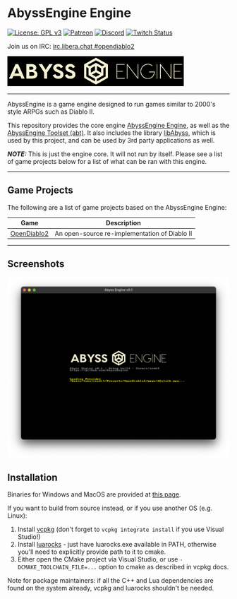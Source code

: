 # AbyssEngine Engine

[![License: GPL v3](https://img.shields.io/badge/License-GPLv3-blue.svg)](https://www.gnu.org/licenses/gpl-3.0)
[![Patreon](https://img.shields.io/badge/dynamic/json?color=%23e85b46&label=Support%20us%20on%20Patreon&query=data.attributes.patron_count&suffix=%20patrons&url=https://www.patreon.com/api/campaigns/4762180)](https://www.patreon.com/bePatron?u=37261055)
[![Discord](https://img.shields.io/discord/515518620034662421?label=Discord&style=flat)](https://discord.gg/pRy8tdc)
[![Twitch Status](https://img.shields.io/twitch/status/essial?style=flat)](https://www.twitch.tv/essial)

Join us on IRC: [irc.libera.chat #opendiablo2](https://web.libera.chat/#opendiablo2)

![AbyssEngine Engine](apps/abyssengine/abysslogo.png)

----
AbyssEngine is a game engine designed to run games similar to 2000's style ARPGs such as Diablo II.

This repository provides the core
engine [AbyssEngine Engine](https://github.com/AbyssEngine/AbyssEngine/tree/main/abyssengine), as well as
the [AbyssEngine Toolset (abt)](https://github.com/AbyssEngine/AbyssEngine/tree/main/abysstoolset). It also includes the
library [libAbyss](https://github.com/AbyssEngine/AbyssEngine/tree/main/libabyss), which is used by this project, and
can be used by 3rd party applications as well.

__*NOTE:*__ This is just the engine core. It will not run by itself. Please see a list of game projects below for a list
of what can be ran with this engine.

----

## Game Projects

The following are a list of game projects based on the AbyssEngine Engine:

| Game | Description |
| ---  | ----------- |
| [OpenDiablo2](https://github.com/AbyssEngine/OpenDiablo2) | An open-source re-implementation of Diablo II |

----

## Screenshots

![Screenshot 1](screenshot-1.png)

## Installation

Binaries for Windows and MacOS are provided at [this page](https://github.com/AbyssEngine/AbyssEngine/releases/tag/unstable).

If you want to build from source instead, or if you use another OS (e.g. Linux):

1. Install [vcpkg](https://vcpkg.io/en/getting-started.html) (don't forget to `vcpkg integrate install` if you use
   Visual Studio!)
2. Install [luarocks](http://luarocks.github.io/luarocks/releases/) - just have luarocks.exe available in PATH,
   otherwise you'll need to explicitly provide path to it to cmake.
3. Either open the CMake project via Visual Studio, or use `-DCMAKE_TOOLCHAIN_FILE=...` option to cmake as described in
   vcpkg docs.

Note for package maintainers: if all the C++ and Lua dependencies are found on the system already, vcpkg and luarocks
shouldn't be needed.
